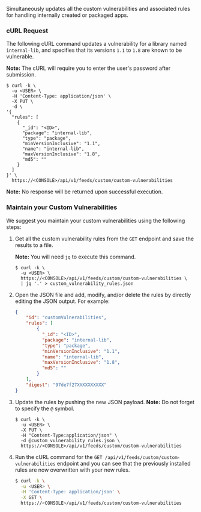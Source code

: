 Simultaneously updates all the custom vulnerabilities and associated rules for handling internally created or packaged apps.

### cURL Request

The following cURL command updates a vulnerability for a library named `internal-lib`, and specifies that its versions `1.1` to `1.8` are known to be vulnerable.

**Note:** The cURL will require you to enter the user's password after submission.

```
$ curl -k \
  -u <USER> \
  -H 'Content-Type: application/json' \
  -X PUT \
  -d \
'{
  "rules": [
    {
      "_id": "<ID>",
      "package": "internal-lib",
      "type": "package",
      "minVersionInclusive": "1.1",
      "name": "internal-lib",
      "maxVersionInclusive": "1.8",
      "md5": ""
    }
  ]
}' \
  https://<CONSOLE>/api/v1/feeds/custom/custom-vulnerabilities
```

**Note:** No response will be returned upon successful execution.

### Maintain your Custom Vulnerabilities

We suggest you maintain your custom vulnerabilities using the following steps:

1. Get all the custom vulnerability rules from the `GET` endpoint and save the results to a file.

	**Note:** You will need `jq` to execute this command.

   ```
   $ curl -k \
     -u <USER> \
     https://<CONSOLE>/api/v1/feeds/custom/custom-vulnerabilities \
     | jq '.' > custom_vulnerability_rules.json
   ```

2. Open the JSON file and add, modify, and/or delete the rules by directly editing the JSON output. For example:

	```json
	{
		"id": "customVulnerabilities",
		"rules": [
		    {
		      "_id": "<ID>",
		      "package": "internal-lib",
		      "type": "package",
		      "minVersionInclusive": "1.1",
		      "name": "internal-lib",
		      "maxVersionInclusive": "1.8",
		      "md5": ""
		    }
		],
		"digest": "97de7f27XXXXXXXXXX"
	}
	```

3. Update the rules by pushing the new JSON payload. **Note:** Do not forget to specify the `@` symbol.

   ```
   $ curl -k \
     -u <USER> \
     -X PUT \
     -H "Content-Type:application/json" \
     -d @custom_vulnerability_rules.json \
     https://<CONSOLE>/api/v1/feeds/custom/custom-vulnerabilities
   ```

4. Run the cURL command for the `GET /api/v1/feeds/custom/custom-vulnerabilities` endpoint and you can see that the previously installed rules are now overwritten with your new rules.

	```bash
	$ curl -k \
	  -u <USER> \
	  -H 'Content-Type: application/json' \
	  -X GET \
	  https://<CONSOLE>/api/v1/feeds/custom/custom-vulnerabilities
```
